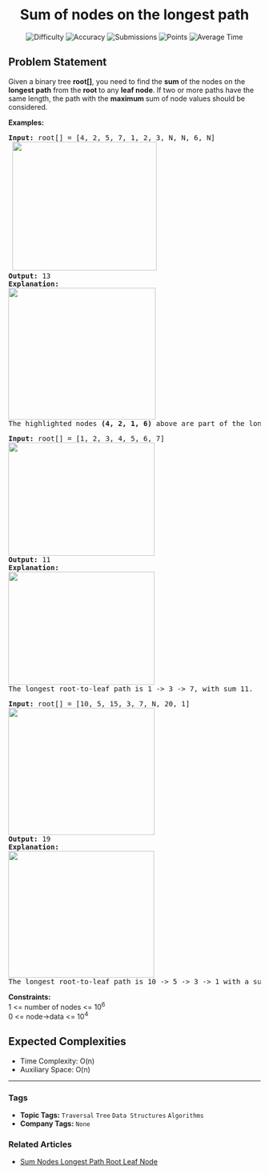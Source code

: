 <h1 align="center">Sum of nodes on the longest path</h1>

<p align="center">
  <img alt="Difficulty" title="Difficulty" src="https://custom-icon-badges.demolab.com/badge/Difficulty: Medium-1F222E?style=for-the-badge&logoColor=white&logo=fire"/>
  <img alt="Accuracy" title="Accuracy" src="https://custom-icon-badges.demolab.com/badge/Accuracy: 52.39%25-1F222E?style=for-the-badge&logoColor=white&logo=target"/>
  <img alt="Submissions" title="Submissions" src="https://custom-icon-badges.demolab.com/badge/Submissions: 125K+-1F222E?style=for-the-badge&logoColor=white&logo=repo"/>
  <img alt="Points" title="Points" src="https://custom-icon-badges.demolab.com/badge/Points: 4-1F222E?style=for-the-badge&logoColor=white&logo=award"/>
  <img alt="Average Time" title="Average Time" src="https://custom-icon-badges.demolab.com/badge/Average%20Time: N/A-1F222E?style=for-the-badge&logoColor=white&logo=clock"/>
</p>

## Problem Statement

Given a binary tree <b>root[]</b>, you need to find the <b>sum </b>of the nodes on the <b>longest path</b> from the <b>root </b>to any <b>leaf node</b>. If two or more paths have the same length, the path with the <b>maximum </b>sum of node values should be considered.

<b>Examples:</b>

<pre><b>Input:</b> root[] = [4, 2, 5, 7, 1, 2, 3, N, N, 6, N]<br> <img src="https://media.geeksforgeeks.org/img-practice/prod/addEditProblem/700680/Web/Other/blobid0_1733503356.jpg" alt="" title="" width="288" height="257"/>
<b>Output:</b> 13
<b>Explanation:</b>
<img src="https://media.geeksforgeeks.org/img-practice/prod/addEditProblem/700680/Web/Other/blobid1_1733503411.jpg" alt="" title="" width="294" height="263"/><br>The highlighted nodes <b>(4, 2, 1, 6)</b> above are part of the longest root to leaf path having sum = (4 + 2 + 1 + 6) = 13</pre>

<pre><b>Input: </b>root[] = [1, 2, 3, 4, 5, 6, 7]<br><img src="https://media.geeksforgeeks.org/img-practice/prod/addEditProblem/895566/Web/Other/blobid0_1747478981.jpg" alt="" title="" width="292" height="226"/><br><b>Output: </b>11<br><b>Explanation: <br><img src="https://media.geeksforgeeks.org/img-practice/prod/addEditProblem/895566/Web/Other/blobid1_1747479038.jpg" alt="" title="" width="292" height="226"/><br></b>The longest root-to-leaf path is 1 -> 3 -> 7, with sum 11.</pre>

<pre><b>Input: </b>root[] = [10, 5, 15, 3, 7, N, 20, 1]<br><img src="https://media.geeksforgeeks.org/img-practice/prod/addEditProblem/895566/Web/Other/blobid2_1747479147.jpg" alt="" title="" width="292" height="254"/><br><b>Output: </b>19<br><b>Explanation: <br><img src="https://media.geeksforgeeks.org/img-practice/prod/addEditProblem/895566/Web/Other/blobid3_1747479244.jpg" alt="" title="" width="291" height="253"/><br></b>The longest root-to-leaf path is 10 -> 5 -> 3 -> 1 with a sum of 10 + 5 + 3 + 1 = 19.</pre>

<b>Constraints:</b><br>1 <= number of nodes <= 10<sup>6</sup><br>0 <= node->data <= 10<sup>4</sup><br>

## Expected Complexities
- Time Complexity: O(n)
- Auxiliary Space: O(n)

<hr>

### Tags
- **Topic Tags:** `Traversal` `Tree` `Data Structures` `Algorithms`
- **Company Tags:** `None`

### Related Articles
- [Sum Nodes Longest Path Root Leaf Node](https://www.geeksforgeeks.org/sum-nodes-longest-path-root-leaf-node/)
